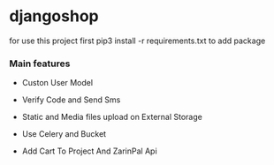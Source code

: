 # djangoshop
for use this project first 
pip3 install -r requirements.txt to add package
### Main features

* Custon User Model

* Verify Code and Send Sms

* Static and Media files upload on External Storage

* Use Celery and Bucket 

* Add Cart To Project And ZarinPal Api

